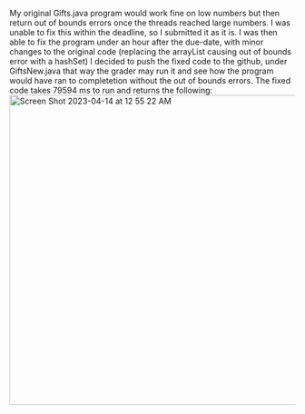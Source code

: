 My original Gifts.java program would work fine on low numbers but then return out of bounds errors once the threads reached large numbers. 
I was unable to fix this within the deadline, so I submitted it as it is. I was then able to fix the program under an hour after the due-date, 
with minor changes to the original code (replacing the arrayList causing out of bounds error with a hashSet)
I decided to push the fixed code to the github, under GiftsNew.java that way the grader may run it and see how the program would have ran to completetion
without the out of bounds errors. The fixed code takes 79594 ms to run and returns the following:
<img width="546" alt="Screen Shot 2023-04-14 at 12 55 22 AM" src="https://user-images.githubusercontent.com/114779107/231945205-071f53f1-57e4-4a0a-abe7-3ae1f6838428.png">
